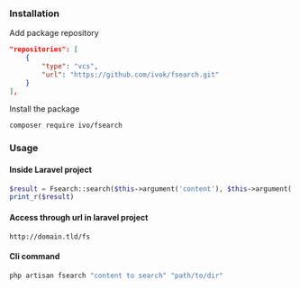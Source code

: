 ### Installation

Add package repository
```json
"repositories": [
    {
        "type": "vcs",
        "url": "https://github.com/ivok/fsearch.git"
    }
],
```

Install the package
```bash
composer require ivo/fsearch
```

### Usage

#### Inside Laravel project
```php
$result = Fsearch::search($this->argument('content'), $this->argument('path'));
print_r($result)
```

#### Access through url in laravel project
```
http://domain.tld/fs
```

#### Cli command
```bash
php artisan fsearch "content to search" "path/to/dir"
```
